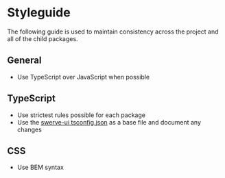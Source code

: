 # Styleguide

The following guide is used to maintain consistency across the project and all
of the child packages.

## General

- Use TypeScript over JavaScript when possible

## TypeScript

- Use strictest rules possible for each package
- Use the [swerve-ui tsconfig.json] as a base file and document any changes

## CSS

- Use BEM syntax

[swerve-ui tsconfig.json]: ../packages/swerve-ui/tsconfig.json
